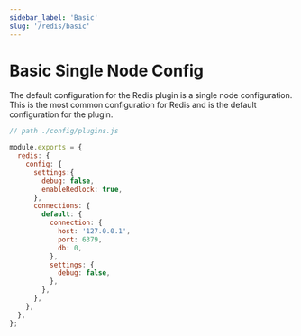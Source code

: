 ```yaml
---
sidebar_label: 'Basic'
slug: '/redis/basic'
---
```


# Basic Single Node Config

The default configuration for the Redis plugin is a single node configuration. This is the most common configuration for Redis and is the default configuration for the plugin.

```javascript
// path ./config/plugins.js

module.exports = {
  redis: {
    config: {
      settings:{
        debug: false,
        enableRedlock: true,
      },
      connections: {
        default: {
          connection: {
            host: '127.0.0.1',
            port: 6379,
            db: 0,
          },
          settings: {
            debug: false,
          },
        },
      },
    },
  },
};
```
